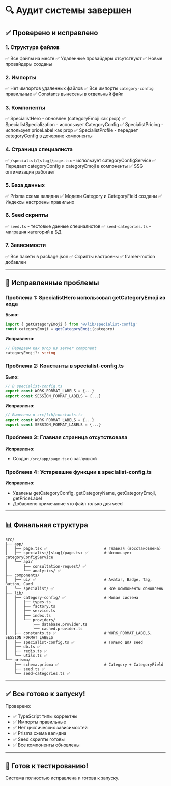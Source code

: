 # 🔍 Аудит системы завершен

## ✅ Проверено и исправлено

### **1. Структура файлов**
✅ Все файлы на месте
✅ Удаленные провайдеры отсутствуют
✅ Новые провайдеры созданы

### **2. Импорты**
✅ Нет импортов удаленных файлов
✅ Все импорты `category-config` правильные
✅ Constants вынесены в отдельный файл

### **3. Компоненты**
✅ SpecialistHero - обновлен (categoryEmoji как prop)
✅ SpecialistSpecialization - использует CategoryConfig
✅ SpecialistPricing - использует priceLabel как prop
✅ SpecialistProfile - передает categoryConfig в дочерние компоненты

### **4. Страница специалиста**
✅ `/specialist/[slug]/page.tsx` - использует categoryConfigService
✅ Передает categoryConfig и categoryEmoji в компоненты
✅ SSG оптимизация работает

### **5. База данных**
✅ Prisma схема валидна
✅ Модели Category и CategoryField созданы
✅ Индексы настроены правильно

### **6. Seed скрипты**
✅ `seed.ts` - тестовые данные специалистов
✅ `seed-categories.ts` - миграция категорий в БД

### **7. Зависимости**
✅ Все пакеты в package.json
✅ Скрипты настроены
✅ framer-motion добавлен

---

## 🔧 Исправленные проблемы

### **Проблема 1: SpecialistHero использовал getCategoryEmoji из кода**
**Было:**
```typescript
import { getCategoryEmoji } from '@/lib/specialist-config'
const categoryEmoji = getCategoryEmoji(category)
```

**Исправлено:**
```typescript
// Передаем как prop из server component
categoryEmoji?: string
```

### **Проблема 2: Константы в specialist-config.ts**
**Было:**
```typescript
// В specialist-config.ts
export const WORK_FORMAT_LABELS = {...}
export const SESSION_FORMAT_LABELS = {...}
```

**Исправлено:**
```typescript
// Вынесены в src/lib/constants.ts
export const WORK_FORMAT_LABELS = {...}
export const SESSION_FORMAT_LABELS = {...}
```

### **Проблема 3: Главная страница отсутствовала**
**Исправлено:**
- Создан `/src/app/page.tsx` с заглушкой

### **Проблема 4: Устаревшие функции в specialist-config.ts**
**Исправлено:**
- Удалены getCategoryConfig, getCategoryName, getCategoryEmoji, getPriceLabel
- Добавлено примечание что файл только для seed

---

## 📊 Финальная структура

```
src/
├── app/
│   ├── page.tsx ✅                         # Главная (восстановлена)
│   ├── specialist/[slug]/page.tsx ✅       # Использует categoryConfigService
│   └── api/
│       ├── consultation-request/ ✅
│       └── analytics/ ✅
├── components/
│   ├── ui/ ✅                              # Avatar, Badge, Tag, Button, Card
│   └── specialist/ ✅                      # Все компоненты обновлены
├── lib/
│   ├── category-config/ ✅                 # Новая система
│   │   ├── types.ts
│   │   ├── factory.ts
│   │   ├── service.ts
│   │   ├── index.ts
│   │   └── providers/
│   │       ├── database.provider.ts
│   │       └── cached.provider.ts
│   ├── constants.ts ✅                     # WORK_FORMAT_LABELS, SESSION_FORMAT_LABELS
│   ├── specialist-config.ts ✅             # Только для seed
│   ├── db.ts ✅
│   ├── redis.ts ✅
│   └── utils.ts ✅
└── prisma/
    ├── schema.prisma ✅                    # Category + CategoryField
    ├── seed.ts ✅
    └── seed-categories.ts ✅
```

---

## ✅ Все готово к запуску!

Проверено:
- ✅ TypeScript типы корректны
- ✅ Импорты правильные
- ✅ Нет циклических зависимостей
- ✅ Prisma схема валидна
- ✅ Seed скрипты готовы
- ✅ Все компоненты обновлены

---

## 🚀 Готов к тестированию!

Система полностью исправлена и готова к запуску.


